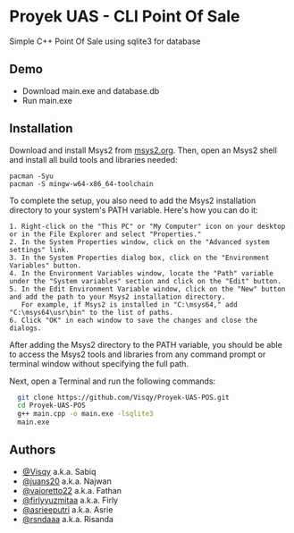 
# Proyek UAS - CLI Point Of Sale

Simple C++ Point Of Sale using sqlite3 for database


## Demo

- Download main.exe and database.db
- Run main.exe


## Installation

Download and install Msys2 from [msys2.org](https://www.msys2.org/). Then, open an Msys2 shell and install all build tools and libraries needed: 
```shell
pacman -Syu
pacman -S mingw-w64-x86_64-toolchain
```
To complete the setup, you also need to add the Msys2 installation directory to your system's PATH variable. Here's how you can do it:

```
1. Right-click on the "This PC" or "My Computer" icon on your desktop or in the File Explorer and select "Properties."
2. In the System Properties window, click on the "Advanced system settings" link.
3. In the System Properties dialog box, click on the "Environment Variables" button.
4. In the Environment Variables window, locate the "Path" variable under the "System variables" section and click on the "Edit" button.
5. In the Edit Environment Variable window, click on the "New" button and add the path to your Msys2 installation directory. 
   For example, if Msys2 is installed in "C:\msys64," add "C:\msys64\usr\bin" to the list of paths.
6. Click "OK" in each window to save the changes and close the dialogs.
```
After adding the Msys2 directory to the PATH variable, you should be able to access the Msys2 tools and libraries from any command prompt or terminal window without specifying the full path.

Next, open a Terminal and run the following commands:

```bash
  git clone https://github.com/Visqy/Proyek-UAS-POS.git
  cd Proyek-UAS-POS
  g++ main.cpp -o main.exe -lsqlite3
  main.exe
```
    
## Authors

- [@Visqy](https://github.com/Visqy) a.k.a. Sabiq
- [@juans20](https://github.com/juans20) a.k.a. Najwan
- [@vaioretto22](https://github.com/vaioretto22) a.k.a. Fathan
- [@firlyyuzmitaa](https://github.com/firlyyuzmitaa) a.k.a. Firly
- [@asrieeputri](https://github.com/asrieeputri) a.k.a. Asrie
- [@rsndaaa](https://github.com/rsndaaa) a.k.a. Risanda


